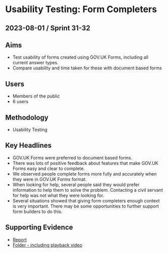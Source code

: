# Usability Testing: Form Completers

## 2023-08-01 / Sprint 31-32

## Aims
- Test usability of forms created using GOV.UK Forms, including all current answer types.
- Compare usability and time taken for these with document based forms

## Users
- Members of the public
- 6 users

## Methodology
- Usability Testing

## Key Headlines 

- GOV.UK Forms were preferred to document based forms.
- There was lots of positive feedback about features that make GOV.UK Forms easy and clear to complete.
- We observed people complete forms more fully and accurately when they were in GOV.UK Forms format.
- When looking for help, several people said they would prefer information to help them to solve the problem. Contacting a civil servant for help was not what they were looking for.
- Several situations showed that giving form completers enough context is very important. There may be some opportunities to further support form builders to do this.

## Supporting Evidence
- [Report](https://docs.google.com/presentation/d/1JmUP4LkIqZskFdb7S0x8n4hNdYjs7xR0SIj92ZmM2Ro/edit)
- [Folder - including playback video](https://drive.google.com/drive/folders/1WhjxKeRVmkgO7TRgvs9Qeb-2YawVFYFV)
